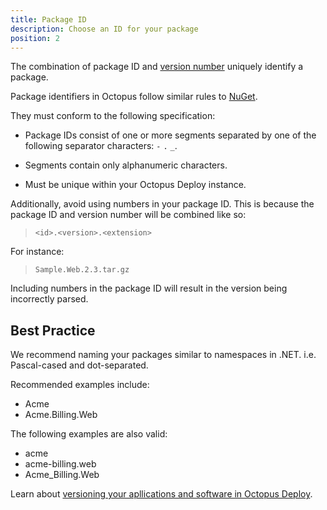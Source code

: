 ```yaml
---
title: Package ID
description: Choose an ID for your package
position: 2
---
```


The combination of package ID and [version number](versioning.md) uniquely identify a package.

Package identifiers in Octopus follow similar rules to [NuGet](https://docs.microsoft.com/en-us/nuget/create-packages/creating-a-package#choosing-a-unique-package-identifier-and-setting-the-version-number).

They must conform to the following specification:

- Package IDs consist of one or more segments separated by one of the following separator characters: `-` `.` `_`.

- Segments contain only alphanumeric characters.

- Must be unique within your Octopus Deploy instance.

Additionally, avoid using numbers in your package ID. This is because the package ID and version number will be combined like so:

> `<id>.<version>.<extension>`

For instance:

> `Sample.Web.2.3.tar.gz`

Including numbers in the package ID will result in the version being incorrectly parsed.

## Best Practice

We recommend naming your packages similar to namespaces in .NET. i.e. Pascal-cased and dot-separated.

Recommended examples include:

- Acme
- Acme.Billing.Web

The following examples are also valid:

- acme
- acme-billing.web
- Acme_Billing.Web

Learn about [versioning your apllications and software in Octopus Deploy](/docs/packaging-applications/versioning.md).
